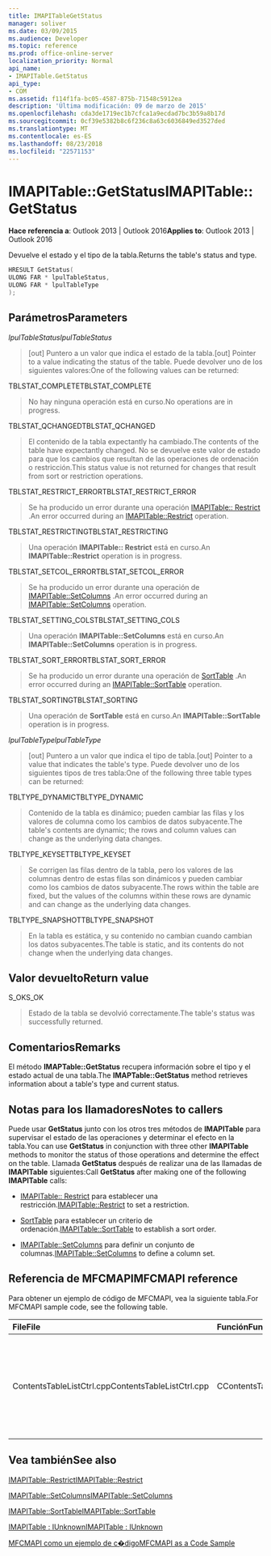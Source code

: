 ```yaml
---
title: IMAPITableGetStatus
manager: soliver
ms.date: 03/09/2015
ms.audience: Developer
ms.topic: reference
ms.prod: office-online-server
localization_priority: Normal
api_name:
- IMAPITable.GetStatus
api_type:
- COM
ms.assetid: f114f1fa-bc05-4587-875b-71548c5912ea
description: 'Última modificación: 09 de marzo de 2015'
ms.openlocfilehash: cda3de1719ec1b7cfca1a9ecdad7bc3b59a8b17d
ms.sourcegitcommit: 0cf39e5382b8c6f236c8a63c6036849ed3527ded
ms.translationtype: MT
ms.contentlocale: es-ES
ms.lasthandoff: 08/23/2018
ms.locfileid: "22571153"
---
```

# <a name="imapitablegetstatus"></a><span data-ttu-id="fa2ca-103">IMAPITable::GetStatus</span><span class="sxs-lookup"><span data-stu-id="fa2ca-103">IMAPITable::GetStatus</span></span>

  
  
<span data-ttu-id="fa2ca-104">**Hace referencia a**: Outlook 2013 | Outlook 2016</span><span class="sxs-lookup"><span data-stu-id="fa2ca-104">**Applies to**: Outlook 2013 | Outlook 2016</span></span> 
  
<span data-ttu-id="fa2ca-105">Devuelve el estado y el tipo de la tabla.</span><span class="sxs-lookup"><span data-stu-id="fa2ca-105">Returns the table's status and type.</span></span>
  
```cpp
HRESULT GetStatus(
ULONG FAR * lpulTableStatus,
ULONG FAR * lpulTableType
);
```

## <a name="parameters"></a><span data-ttu-id="fa2ca-106">Parámetros</span><span class="sxs-lookup"><span data-stu-id="fa2ca-106">Parameters</span></span>

 <span data-ttu-id="fa2ca-107">_lpulTableStatus_</span><span class="sxs-lookup"><span data-stu-id="fa2ca-107">_lpulTableStatus_</span></span>
  
> <span data-ttu-id="fa2ca-108">[out] Puntero a un valor que indica el estado de la tabla.</span><span class="sxs-lookup"><span data-stu-id="fa2ca-108">[out] Pointer to a value indicating the status of the table.</span></span> <span data-ttu-id="fa2ca-109">Puede devolver uno de los siguientes valores:</span><span class="sxs-lookup"><span data-stu-id="fa2ca-109">One of the following values can be returned:</span></span>
    
<span data-ttu-id="fa2ca-110">TBLSTAT_COMPLETE</span><span class="sxs-lookup"><span data-stu-id="fa2ca-110">TBLSTAT_COMPLETE</span></span> 
  
> <span data-ttu-id="fa2ca-111">No hay ninguna operación está en curso.</span><span class="sxs-lookup"><span data-stu-id="fa2ca-111">No operations are in progress.</span></span>
    
<span data-ttu-id="fa2ca-112">TBLSTAT_QCHANGED</span><span class="sxs-lookup"><span data-stu-id="fa2ca-112">TBLSTAT_QCHANGED</span></span> 
  
> <span data-ttu-id="fa2ca-113">El contenido de la tabla expectantly ha cambiado.</span><span class="sxs-lookup"><span data-stu-id="fa2ca-113">The contents of the table have expectantly changed.</span></span> <span data-ttu-id="fa2ca-114">No se devuelve este valor de estado para que los cambios que resultan de las operaciones de ordenación o restricción.</span><span class="sxs-lookup"><span data-stu-id="fa2ca-114">This status value is not returned for changes that result from sort or restriction operations.</span></span>
    
<span data-ttu-id="fa2ca-115">TBLSTAT_RESTRICT_ERROR</span><span class="sxs-lookup"><span data-stu-id="fa2ca-115">TBLSTAT_RESTRICT_ERROR</span></span> 
  
> <span data-ttu-id="fa2ca-116">Se ha producido un error durante una operación [IMAPITable:: Restrict](imapitable-restrict.md) .</span><span class="sxs-lookup"><span data-stu-id="fa2ca-116">An error occurred during an [IMAPITable::Restrict](imapitable-restrict.md) operation.</span></span> 
    
<span data-ttu-id="fa2ca-117">TBLSTAT_RESTRICTING</span><span class="sxs-lookup"><span data-stu-id="fa2ca-117">TBLSTAT_RESTRICTING</span></span> 
  
> <span data-ttu-id="fa2ca-118">Una operación **IMAPITable:: Restrict** está en curso.</span><span class="sxs-lookup"><span data-stu-id="fa2ca-118">An **IMAPITable::Restrict** operation is in progress.</span></span> 
    
<span data-ttu-id="fa2ca-119">TBLSTAT_SETCOL_ERROR</span><span class="sxs-lookup"><span data-stu-id="fa2ca-119">TBLSTAT_SETCOL_ERROR</span></span> 
  
> <span data-ttu-id="fa2ca-120">Se ha producido un error durante una operación de [IMAPITable::SetColumns](imapitable-setcolumns.md) .</span><span class="sxs-lookup"><span data-stu-id="fa2ca-120">An error occurred during an [IMAPITable::SetColumns](imapitable-setcolumns.md) operation.</span></span> 
    
<span data-ttu-id="fa2ca-121">TBLSTAT_SETTING_COLS</span><span class="sxs-lookup"><span data-stu-id="fa2ca-121">TBLSTAT_SETTING_COLS</span></span> 
  
> <span data-ttu-id="fa2ca-122">Una operación **IMAPITable::SetColumns** está en curso.</span><span class="sxs-lookup"><span data-stu-id="fa2ca-122">An **IMAPITable::SetColumns** operation is in progress.</span></span> 
    
<span data-ttu-id="fa2ca-123">TBLSTAT_SORT_ERROR</span><span class="sxs-lookup"><span data-stu-id="fa2ca-123">TBLSTAT_SORT_ERROR</span></span> 
  
> <span data-ttu-id="fa2ca-124">Se ha producido un error durante una operación de [SortTable](imapitable-sorttable.md) .</span><span class="sxs-lookup"><span data-stu-id="fa2ca-124">An error occurred during an [IMAPITable::SortTable](imapitable-sorttable.md) operation.</span></span> 
    
<span data-ttu-id="fa2ca-125">TBLSTAT_SORTING</span><span class="sxs-lookup"><span data-stu-id="fa2ca-125">TBLSTAT_SORTING</span></span> 
  
> <span data-ttu-id="fa2ca-126">Una operación de **SortTable** está en curso.</span><span class="sxs-lookup"><span data-stu-id="fa2ca-126">An **IMAPITable::SortTable** operation is in progress.</span></span> 
    
 <span data-ttu-id="fa2ca-127">_lpulTableType_</span><span class="sxs-lookup"><span data-stu-id="fa2ca-127">_lpulTableType_</span></span>
  
> <span data-ttu-id="fa2ca-128">[out] Puntero a un valor que indica el tipo de tabla.</span><span class="sxs-lookup"><span data-stu-id="fa2ca-128">[out] Pointer to a value that indicates the table's type.</span></span> <span data-ttu-id="fa2ca-129">Puede devolver uno de los siguientes tipos de tres tabla:</span><span class="sxs-lookup"><span data-stu-id="fa2ca-129">One of the following three table types can be returned:</span></span>
    
<span data-ttu-id="fa2ca-130">TBLTYPE_DYNAMIC</span><span class="sxs-lookup"><span data-stu-id="fa2ca-130">TBLTYPE_DYNAMIC</span></span> 
  
> <span data-ttu-id="fa2ca-131">Contenido de la tabla es dinámico; pueden cambiar las filas y los valores de columna como los cambios de datos subyacente.</span><span class="sxs-lookup"><span data-stu-id="fa2ca-131">The table's contents are dynamic; the rows and column values can change as the underlying data changes.</span></span>
    
<span data-ttu-id="fa2ca-132">TBLTYPE_KEYSET</span><span class="sxs-lookup"><span data-stu-id="fa2ca-132">TBLTYPE_KEYSET</span></span> 
  
> <span data-ttu-id="fa2ca-133">Se corrigen las filas dentro de la tabla, pero los valores de las columnas dentro de estas filas son dinámicos y pueden cambiar como los cambios de datos subyacente.</span><span class="sxs-lookup"><span data-stu-id="fa2ca-133">The rows within the table are fixed, but the values of the columns within these rows are dynamic and can change as the underlying data changes.</span></span>
    
<span data-ttu-id="fa2ca-134">TBLTYPE_SNAPSHOT</span><span class="sxs-lookup"><span data-stu-id="fa2ca-134">TBLTYPE_SNAPSHOT</span></span> 
  
> <span data-ttu-id="fa2ca-135">En la tabla es estática, y su contenido no cambian cuando cambian los datos subyacentes.</span><span class="sxs-lookup"><span data-stu-id="fa2ca-135">The table is static, and its contents do not change when the underlying data changes.</span></span>
    
## <a name="return-value"></a><span data-ttu-id="fa2ca-136">Valor devuelto</span><span class="sxs-lookup"><span data-stu-id="fa2ca-136">Return value</span></span>

<span data-ttu-id="fa2ca-137">S_OK</span><span class="sxs-lookup"><span data-stu-id="fa2ca-137">S_OK</span></span> 
  
> <span data-ttu-id="fa2ca-138">Estado de la tabla se devolvió correctamente.</span><span class="sxs-lookup"><span data-stu-id="fa2ca-138">The table's status was successfully returned.</span></span>
    
## <a name="remarks"></a><span data-ttu-id="fa2ca-139">Comentarios</span><span class="sxs-lookup"><span data-stu-id="fa2ca-139">Remarks</span></span>

<span data-ttu-id="fa2ca-140">El método **IMAPTable::GetStatus** recupera información sobre el tipo y el estado actual de una tabla.</span><span class="sxs-lookup"><span data-stu-id="fa2ca-140">The **IMAPTable::GetStatus** method retrieves information about a table's type and current status.</span></span> 
  
## <a name="notes-to-callers"></a><span data-ttu-id="fa2ca-141">Notas para los llamadores</span><span class="sxs-lookup"><span data-stu-id="fa2ca-141">Notes to callers</span></span>

<span data-ttu-id="fa2ca-142">Puede usar **GetStatus** junto con los otros tres métodos de **IMAPITable** para supervisar el estado de las operaciones y determinar el efecto en la tabla.</span><span class="sxs-lookup"><span data-stu-id="fa2ca-142">You can use **GetStatus** in conjunction with three other **IMAPITable** methods to monitor the status of those operations and determine the effect on the table.</span></span> <span data-ttu-id="fa2ca-143">Llamada **GetStatus** después de realizar una de las llamadas de **IMAPITable** siguientes:</span><span class="sxs-lookup"><span data-stu-id="fa2ca-143">Call **GetStatus** after making one of the following **IMAPITable** calls:</span></span> 
  
- <span data-ttu-id="fa2ca-144">[IMAPITable:: Restrict](imapitable-restrict.md) para establecer una restricción.</span><span class="sxs-lookup"><span data-stu-id="fa2ca-144">[IMAPITable::Restrict](imapitable-restrict.md) to set a restriction.</span></span> 
    
- <span data-ttu-id="fa2ca-145">[SortTable](imapitable-sorttable.md) para establecer un criterio de ordenación.</span><span class="sxs-lookup"><span data-stu-id="fa2ca-145">[IMAPITable::SortTable](imapitable-sorttable.md) to establish a sort order.</span></span> 
    
- <span data-ttu-id="fa2ca-146">[IMAPITable::SetColumns](imapitable-setcolumns.md) para definir un conjunto de columnas.</span><span class="sxs-lookup"><span data-stu-id="fa2ca-146">[IMAPITable::SetColumns](imapitable-setcolumns.md) to define a column set.</span></span> 
    
## <a name="mfcmapi-reference"></a><span data-ttu-id="fa2ca-147">Referencia de MFCMAPI</span><span class="sxs-lookup"><span data-stu-id="fa2ca-147">MFCMAPI reference</span></span>

<span data-ttu-id="fa2ca-148">Para obtener un ejemplo de código de MFCMAPI, vea la siguiente tabla.</span><span class="sxs-lookup"><span data-stu-id="fa2ca-148">For MFCMAPI sample code, see the following table.</span></span>
  
|<span data-ttu-id="fa2ca-149">**File**</span><span class="sxs-lookup"><span data-stu-id="fa2ca-149">**File**</span></span>|<span data-ttu-id="fa2ca-150">**Función**</span><span class="sxs-lookup"><span data-stu-id="fa2ca-150">**Function**</span></span>|<span data-ttu-id="fa2ca-151">**Comentario**</span><span class="sxs-lookup"><span data-stu-id="fa2ca-151">**Comment**</span></span>|
|:-----|:-----|:-----|
|<span data-ttu-id="fa2ca-152">ContentsTableListCtrl.cpp</span><span class="sxs-lookup"><span data-stu-id="fa2ca-152">ContentsTableListCtrl.cpp</span></span>  <br/> |<span data-ttu-id="fa2ca-153">CContentsTableListCtrl::GetStatus</span><span class="sxs-lookup"><span data-stu-id="fa2ca-153">CContentsTableListCtrl::GetStatus</span></span>  <br/> |<span data-ttu-id="fa2ca-154">MFCMAPI usa el método **IMAPITable::GetStatus** para informar del estado de una tabla.</span><span class="sxs-lookup"><span data-stu-id="fa2ca-154">MFCMAPI uses the **IMAPITable::GetStatus** method to report the status of a table.</span></span>  <br/> |
   
## <a name="see-also"></a><span data-ttu-id="fa2ca-155">Vea también</span><span class="sxs-lookup"><span data-stu-id="fa2ca-155">See also</span></span>



[<span data-ttu-id="fa2ca-156">IMAPITable::Restrict</span><span class="sxs-lookup"><span data-stu-id="fa2ca-156">IMAPITable::Restrict</span></span>](imapitable-restrict.md)
  
[<span data-ttu-id="fa2ca-157">IMAPITable::SetColumns</span><span class="sxs-lookup"><span data-stu-id="fa2ca-157">IMAPITable::SetColumns</span></span>](imapitable-setcolumns.md)
  
[<span data-ttu-id="fa2ca-158">IMAPITable::SortTable</span><span class="sxs-lookup"><span data-stu-id="fa2ca-158">IMAPITable::SortTable</span></span>](imapitable-sorttable.md)
  
[<span data-ttu-id="fa2ca-159">IMAPITable : IUnknown</span><span class="sxs-lookup"><span data-stu-id="fa2ca-159">IMAPITable : IUnknown</span></span>](imapitableiunknown.md)


[<span data-ttu-id="fa2ca-160">MFCMAPI como un ejemplo de c�digo</span><span class="sxs-lookup"><span data-stu-id="fa2ca-160">MFCMAPI as a Code Sample</span></span>](mfcmapi-as-a-code-sample.md)

